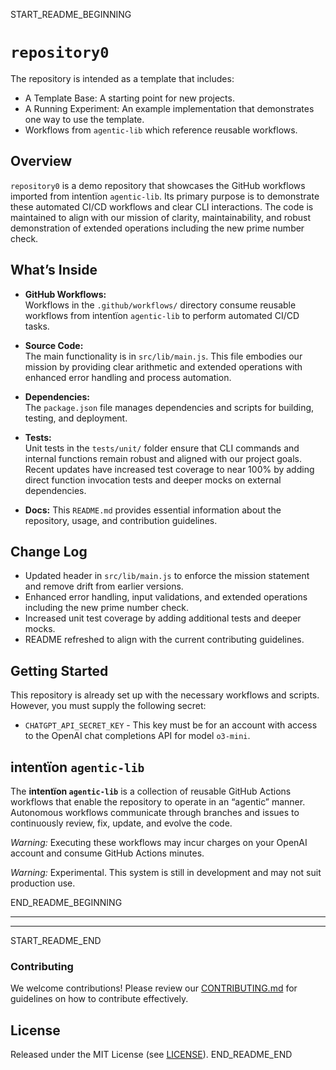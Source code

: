 START_README_BEGINNING
# `repository0`

The repository is intended as a template that includes:
* A Template Base: A starting point for new projects.
* A Running Experiment: An example implementation that demonstrates one way to use the template.
* Workflows from `agentic‑lib` which reference reusable workflows.

## Overview
`repository0` is a demo repository that showcases the GitHub workflows imported from intentïon `agentic‑lib`. Its primary purpose is to demonstrate these automated CI/CD workflows and clear CLI interactions. The code is maintained to align with our mission of clarity, maintainability, and robust demonstration of extended operations including the new prime number check.

## What’s Inside

- **GitHub Workflows:**  
  Workflows in the `.github/workflows/` directory consume reusable workflows from intentïon `agentic‑lib` to perform automated CI/CD tasks.

- **Source Code:**  
  The main functionality is in `src/lib/main.js`. This file embodies our mission by providing clear arithmetic and extended operations with enhanced error handling and process automation.

- **Dependencies:**  
  The `package.json` file manages dependencies and scripts for building, testing, and deployment.

- **Tests:**  
  Unit tests in the `tests/unit/` folder ensure that CLI commands and internal functions remain robust and aligned with our project goals. Recent updates have increased test coverage to near 100% by adding direct function invocation tests and deeper mocks on external dependencies.

- **Docs:**
  This `README.md` provides essential information about the repository, usage, and contribution guidelines.

## Change Log
- Updated header in `src/lib/main.js` to enforce the mission statement and remove drift from earlier versions.
- Enhanced error handling, input validations, and extended operations including the new prime number check.
- Increased unit test coverage by adding additional tests and deeper mocks.
- README refreshed to align with the current contributing guidelines.

## Getting Started

This repository is already set up with the necessary workflows and scripts. However, you must supply the following secret:
- `CHATGPT_API_SECRET_KEY` - This key must be for an account with access to the OpenAI chat completions API for model `o3-mini`.

## intentïon `agentic‑lib`

The **intentïon `agentic‑lib`** is a collection of reusable GitHub Actions workflows that enable the repository to operate in an “agentic” manner. Autonomous workflows communicate through branches and issues to continuously review, fix, update, and evolve the code.

*Warning:* Executing these workflows may incur charges on your OpenAI account and consume GitHub Actions minutes.

*Warning:* Experimental. This system is still in development and may not suit production use.

END_README_BEGINNING

---
---

START_README_END
### Contributing

We welcome contributions! Please review our [CONTRIBUTING.md](./CONTRIBUTING.md) for guidelines on how to contribute effectively.

## License

Released under the MIT License (see [LICENSE](./LICENSE)).
END_README_END
